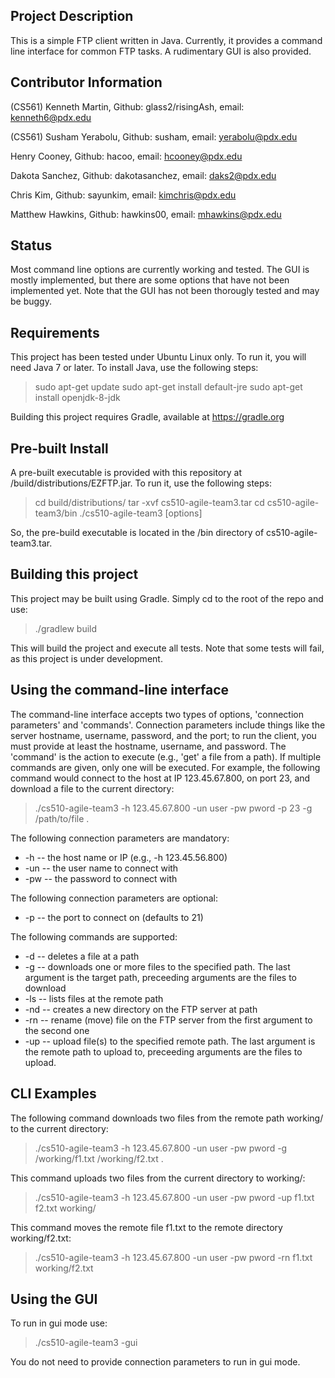 ## Project Description

This is a simple FTP client written in Java. Currently, it provides a command line interface for common FTP tasks. A rudimentary GUI is also provided.

## Contributor Information
(CS561) Kenneth Martin, Github: glass2/risingAsh, email: kenneth6@pdx.edu

(CS561) Susham Yerabolu, Github: susham, email: yerabolu@pdx.edu

Henry Cooney, Github: hacoo, email: hcooney@pdx.edu

Dakota Sanchez, Github: dakotasanchez, email: daks2@pdx.edu

Chris Kim, Github: sayunkim, email: kimchris@pdx.edu

Matthew Hawkins, Github: hawkins00, email: mhawkins@pdx.edu


## Status

   Most command line options are currently working and tested. The GUI is mostly implemented, but there are some options that have not been implemented yet.  Note that the GUI has not been thorougly tested and may be buggy.

## Requirements

   This project has been tested under Ubuntu Linux only. To run it, you will need Java 7 or later. To install Java, use the following steps:

   > sudo apt-get update
   > sudo apt-get install default-jre
   > sudo apt-get install openjdk-8-jdk

   Building this project requires Gradle, available at https://gradle.org


## Pre-built Install

   A pre-built executable is provided with this repository at /build/distributions/EZFTP.jar. To run it, use the following steps:

   > cd build/distributions/
   > tar -xvf cs510-agile-team3.tar
   > cd cs510-agile-team3/bin
   > ./cs510-agile-team3 [options]

   So, the pre-build executable is located in the /bin directory of cs510-agile-team3.tar.

## Building this project

   This project may be built using Gradle. Simply cd to the root of the repo and use:

   > ./gradlew build

   This will build the project and execute all tests. Note that some tests will fail, as this project is under development.

## Using the command-line interface

   The command-line interface accepts two types of options, 'connection parameters' and 'commands'. Connection parameters include things like the server hostname, username, password, and the port; to run the client, you must provide at least the hostname, username, and password. The 'command' is the action to execute (e.g., 'get' a file from a path). If multiple commands are given, only one will be executed. For example, the following command would connect to the host at IP 123.45.67.800, on port 23, and download a file to the current directory:

   > ./cs510-agile-team3 -h 123.45.67.800 -un user -pw pword -p 23 -g /path/to/file .

   The following connection parameters are mandatory:
   
   - -h -- the host name or IP (e.g., -h 123.45.56.800)
   - -un -- the user name to connect with
   - -pw -- the password to connect with

   The following connection parameters are optional:
   - -p -- the port to connect on (defaults to 21)

   The following commands are supported:
   
   - -d -- deletes a file at a path
   - -g -- downloads one or more files to the specified path. The last argument is the target path, preceeding arguments are the files to download
   - -ls -- lists files at the remote path
   - -nd -- creates a new directory on the FTP server at path
   - -rn -- rename (move) file on the FTP server from the first argument to the second one
   - -up -- upload file(s) to the specified remote path. The last argument is the remote path to upload to, preceeding arguments are the files to upload.

## CLI Examples

   The following command downloads two files from the remote path working/ to the current directory:

   > ./cs510-agile-team3 -h 123.45.67.800 -un user -pw pword -g /working/f1.txt /working/f2.txt .

   This command uploads two files from the current directory to working/:

   > ./cs510-agile-team3 -h 123.45.67.800 -un user -pw pword -up f1.txt f2.txt working/

   This command moves the remote file f1.txt to the remote directory working/f2.txt:

   > ./cs510-agile-team3 -h 123.45.67.800 -un user -pw pword -rn f1.txt working/f2.txt


## Using the GUI

   To run in gui mode use:

   > ./cs510-agile-team3 -gui

   You do not need to provide connection parameters to run in gui mode.

